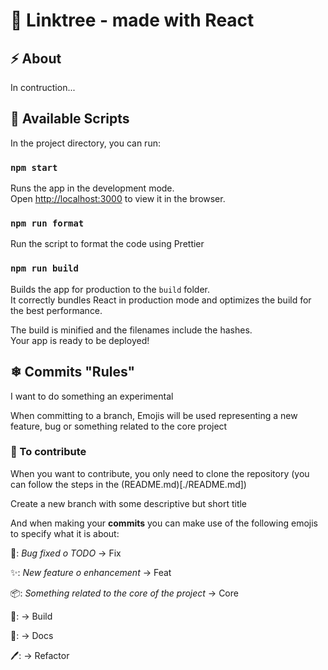 # 🌿 Linktree - made with React

## ⚡ About

In contruction...

## 📜 Available Scripts

In the project directory, you can run:

### `npm start`

Runs the app in the development mode.\
Open [http://localhost:3000](http://localhost:3000) to view it in the browser.

### `npm run format`

Run the script to format the code using Prettier

### `npm run build`

Builds the app for production to the `build` folder.\
It correctly bundles React in production mode and optimizes the build for the best performance.

The build is minified and the filenames include the hashes.\
Your app is ready to be deployed!

## ❄ Commits "Rules"

I want to do something an experimental

When committing to a branch, Emojis will be used representing a new feature, bug or something related to the core project

### 📑 To contribute

When you want to contribute, you only need to clone the repository (you can follow the steps in the (README.md)[./README.md])

Create a new branch with some descriptive but short title

And when making your **commits** you can make use of the following emojis to specify what it is about:

🐞: _Bug fixed o TODO_ -> Fix

✨: _New feature o enhancement_ -> Feat

📦: _Something related to the core of the project_ -> Core

🏢: -> Build

📔: -> Docs

🖊: -> Refactor
